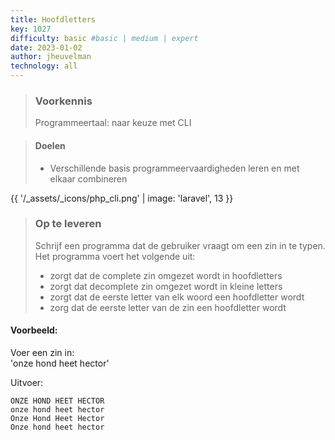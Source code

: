 ```yaml
---
title: Hoofdletters
key: 1027
difficulty: basic #basic | medium | expert
date: 2023-01-02
author: jheuvelman
technology: all
---
```


> ### Voorkennis
> Programmeertaal: naar keuze met CLI

> #### Doelen
> * Verschillende basis programmeervaardigheden leren en met elkaar combineren

{{ '/_assets/_icons/php_cli.png'  | image: 'laravel', 13 }}

> ### Op te leveren
> Schrijf een programma dat de gebruiker vraagt om een zin in te typen.
> Het programma voert het volgende uit:
> 
> - zorgt dat de complete zin omgezet wordt in hoofdletters
> - zorgt dat decomplete zin omgezet wordt in kleine letters
> - zorgt dat de eerste letter van elk woord een hoofdletter wordt
> - zorg dat de eerste letter van de zin een hoofdletter wordt

#### Voorbeeld:
Voer een zin in:   
'onze hond heet hector'
  
Uitvoer:
```shell
ONZE HOND HEET HECTOR 
onze hond heet hector
Onze Hond Heet Hector
Onze hond heet hector
```
